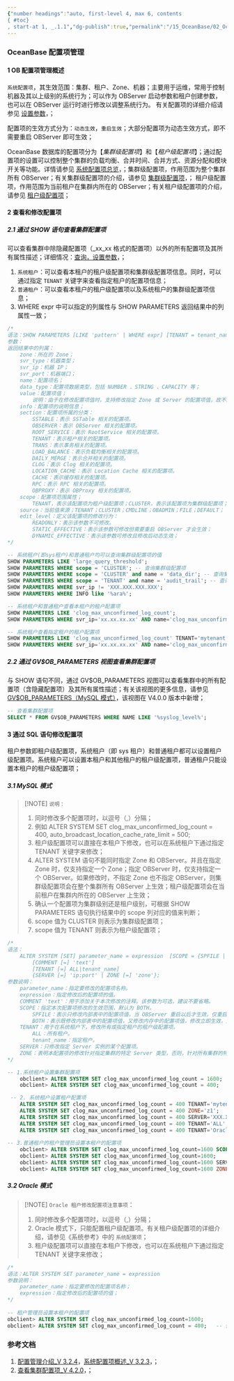 ```yaml
---
{"number headings":"auto, first-level 4, max 6, contents
{ #toc}
, start-at 1, _.1.1","dg-publish":true,"permalink":"/15_OceanBase/02_OceanBase 基本操作/集群和多租户管理/OB 配置管理/OceanBase 配置项管理/","dgPassFrontmatter":true}
---
```



### OceanBase 配置项管理
#### 1 OB 配置项管理概述  

`系统配置项`，其生效范围：集群、租户、Zone、机器；主要用于运维，常用于控制机器及其以上级别的系统行为；可以作为 OBServer 启动参数和租户创建参数，也可以在 OBServer 运行时进行修改以调整系统行为。 有关配置项的详细介绍请参见 [设置参数](https://www.oceanbase.com/docs/enterprise-oceanbase-database-cn-10000000000944127)，；  

配置项的生效方式分为：`动态生效`，`重启生效`；大部分配置项为动态生效方式，即不需要重启 OBServer 即可生效；  

OceanBase 数据库的配置项分为【*集群级配置项*】和【*租户级配置项*】；通过配置项的设置可以控制整个集群的负载均衡、合并时间、合并方式、资源分配和模块开关等功能。详情请参见 [系统配置项总览](https://www.oceanbase.com/docs/enterprise-oceanbase-database-cn-10000000000946151)，；集群级配置项，作用范围为整个集群所有 OBServer；有关集群级配置项的介绍，请参见 [集群级配置项](https://www.oceanbase.com/docs/enterprise-oceanbase-database-cn-10000000000946158)，； 租户级配置项，作用范围为当前租户在集群内所在的 OBServer；有关租户级配置项的介绍，请参见 [租户级配置项](https://www.oceanbase.com/docs/enterprise-oceanbase-database-cn-10000000000945167)；  

#### 2 查看和修改配置项  
##### 2.1 通过 SHOW 语句查看集群配置项  
可以查看集群中除隐藏配置项（\_xx\_xx 格式的配置项）以外的所有配置项及其所有属性描述；详细情况：[查询，设置参数](https://www.oceanbase.com/docs/enterprise-oceanbase-database-cn-10000000000355579)，；  
  
1. `系统租户`：可以查看本租户的租户级配置项和集群级配置项信息。同时，可以通过指定 `TENANT` 关键字来查看指定租户的配置项信息；  
2. `普通租户`：可以查看本租户的租户级配置项以及系统租户的集群级配置项信息；  
3. WHERE expr 中可以指定的列属性与 SHOW PARAMETERS 返回结果中的列属性一致；  

```sql  
/*  
语法：SHOW PARAMETERS [LIKE 'pattern' | WHERE expr] [TENANT = tenant_name]  
参数：  
返回结果中的列属：  
	zone：所在的 Zone；  
	svr_type：机器类型；  
	svr_ip：机器 IP；  
	svr_port：机器端口；  
	name：配置项名；  
	data_type：配置项数据类型，包括 NUMBER 、STRING 、CAPACITY 等；  
	value：配置项值；  
		说明：由于在修改配置项值时，支持修改指定 Zone 或 Server 的配置项值，故不同 Zone 或 Server 对应的配置项的值可能不同；
	info：配置项的说明信息；  
	section：配置项所属的分类：  
		SSTABLE：表示 SSTable 相关的配置项。  
		OBSERVER：表示 OBServer 相关的配置项。  
		ROOT_SERVICE：表示 RootService 相关的配置项。  
		TENANT：表示租户相关的配置项。  
		TRANS：表示事务相关的配置项。  
		LOAD_BALANCE：表示负载均衡相关的配置项。  
		DAILY_MERGE：表示合并相关的配置项。  
		CLOG：表示 Clog 相关的配置项。  
		LOCATION_CACHE：表示 Location Cache 相关的配置项。  
		CACHE：表示缓存相关的配置项。  
		RPC：表示 RPC 相关的配置项。  
		OBPROXY：表示 OBProxy 相关的配置项。  
	scope：配置项范围属性；  
		TENANT，表示该配置项为租户级配置项；CLUSTER，表示该配置项为集群级配置项；  
	source：当前值来源；TENANT；CLUSTER；CMDLINE；OBADMIN；FILE；DEFAULT；  
	edit_level：定义该配置项的修改行为：  
		READONLY：表示该参数不可修改。  
		STATIC_EFFECTIVE：表示该参数可修改但需要重启 OBServer 才会生效；  
		DYNAMIC_EFFECTIVE：表示该参数可修改且修改后动态生效；
*/  

-- 系统租户(即sys租户)和普通租户均可以查询集群级配置项的值  
SHOW PARAMETERS LIKE 'large_query_threshold';  
SHOW PARAMETERS WHERE scope = 'CLUSTER'; -- 查询集群级配置项  
SHOW PARAMETERS WHERE scope = 'CLUSTER' and name = 'data_dir'; -- 查询集群级配置项  
SHOW PARAMETERS WHERE scope = 'TENANT' and name = 'audit_trail'; -- 查询租户级配置项  
SHOW PARAMETERS WHERE svr_ip != 'XXX.XXX.XXX.XXX';  
SHOW PARAMETERS WHERE INFO like '%ara%';

-- 系统租户和普通租户查看本租户的租户配置项
SHOW PARAMETERS LIKE 'clog_max_unconfirmed_log_count';
SHOW PARAMETERS WHERE svr_ip='xx.xx.xx.xx' AND name='clog_max_unconfirmed_log_count';

-- 系统租户查看指定租户的租户配置项
SHOW PARAMETERS LIKE 'clog_max_unconfirmed_log_count' TENANT='mytenant';
SHOW PARAMETERS WHERE svr_ip='xx.xx.xx.xx' AND name='clog_max_unconfirmed_log_count' TENANT='mytenant';
```


##### 2.2 通过 GV$OB_PARAMETERS 视图查看集群配置项  

与 SHOW 语句不同，通过 GV\$OB_PARAMETERS 视图可以查看集群中的所有配置项（含隐藏配置项）及其所有属性描述；有关该视图的更多信息，请参见 [GV$OB_PARAMETERS（MySQL 模式）](https://www.oceanbase.com/docs/common-oceanbase-database-cn-1000000000034188)，该视图在 V4.0.0 版本中新增；

```sql  
-- 查看集群配置项  
SELECT * FROM GV$OB_PARAMETERS WHERE NAME LIKE '%syslog_level%';  
```  

#### 3 通过 SQL 语句修改配置项  

租户参数即租户级配置项，系统租户（即 sys 租户）和普通租户都可以设置租户级配置项。系统租户可以设置本租户和其他租户的租户级配置项，普通租户只能设置本租户的租户级配置项；

##### 3.1 MySQL 模式 

> [!NOTE] `说明：`  
> 1. 同时修改多个配置项时，以逗号（,）分隔；
> 	1. 例如 ALTER SYSTEM SET clog_max_unconfirmed_log_count = 400, auto_broadcast_location_cache_rate_limit = 500;  
> 2. 租户级配置项可以直接在本租户下修改，也可以在系统租户下通过指定 TENANT 关键字来修改；
> 3. ALTER SYSTEM 语句不能同时指定 Zone 和 OBServer。并且在指定 Zone 时，仅支持指定一个 Zone；指定 OBServer 时，仅支持指定一个 OBServer。如果修改时，不指定 Zone 也不指定 OBServer，则集群级配置项会在整个集群所有 OBServer 上生效；租户级配置项会在当前租户在集群内所在的 OBServer 上生效；
> 4. 确认一个配置项为集群级别还是租户级别，可根据 SHOW PARAMETERS 语句执行结果中的 scope 列对应的值来判断；
> 	1. scope 值为 CLUSTER 则表示为集群级配置项；
> 	2. scope 值为 TENANT 则表示为租户级配置项； 

```sql  
/*  
语法：  
	ALTER SYSTEM [SET] parameter_name = expression  [SCOPE = {SPFILE | BOTH}] 
		[COMMENT [=] 'text']  
		[TENANT [=] ALL|tenant_name]  
		{SERVER [=] 'ip:port' | ZONE [=] 'zone'};  
参数说明：  
	parameter_name：指定要修改的配置项名称。  
	expression：指定修改后的配置项的值。  
	COMMENT 'text'：用于添加关于本次修改的注释。该参数为可选，建议不要省略。  
	SCOPE：指定本次配置项修改的生效范围，默认为 BOTH。  
		SPFILE：表示只修改内部表中的配置项值，当 OBServer 重启以后才生效。仅重启生效的配置项支持。  
		BOTH：表示既修改内部表中的配置项值，又修改内存中的配置项值，修改立即生效，且 OBServer 重启以后配置值仍然生效。  
	TENANT：用于在系统租户下，修改所有或指定租户的租户级配置项。  
		ALL：所有租户。  
		tenant_name：指定租户。  
	SERVER：只修改指定 Server 实例的某个配置项。  
	ZONE：表明本配置项的修改针对指定集群的特定 Server 类型，否则，针对所有集群的特定 Server 类型； 
*/  

-- 1.系统租户设置集群配置项
	obclient> ALTER SYSTEM SET clog_max_unconfirmed_log_count = 1600;
	obclient> ALTER SYSTEM SET clog_max_unconfirmed_log_count = 400; 

 -- 2. 系统租户设置租户配置项   
	ALTER SYSTEM SET clog_max_unconfirmed_log_count = 400 TENANT='mytenant';   -- 系统租户设置租户 mytenant 的配置项 
	ALTER SYSTEM SET clog_max_unconfirmed_log_count = 400 ZONE='z1';          -- 修改指定 Zone 的 clog_max_unconfirmed_log_count 配置项
	ALTER SYSTEM SET clog_max_unconfirmed_log_count = 400 SERVER='XXX.XXX.XXX.XXX:XXXXX';  -- 修改指定 OBServer 的 clog_max_unconfirmed_log_count 配置项
	ALTER SYSTEM SET clog_max_unconfirmed_log_count = 400 TENANT='ALL';  -- 在系统租户下，修改所有租户级配置项 clog_max_unconfirmed_log_count
	ALTER SYSTEM SET clog_max_unconfirmed_log_count = 400 TENANT='Oracle';  -- 在系统租户下，修改指定租户的租户级配置项 clog_max_unconfirmed_log_count 
	 
-- 3.普通租户的租户管理员设置本租户的配置项
	obclient> ALTER SYSTEM SET clog_max_unconfirmed_log_count=1600 SCOPE=SPFILE;
	obclient> ALTER SYSTEM SET clog_max_unconfirmed_log_count=1600;
	obclient> ALTER SYSTEM SET clog_max_unconfirmed_log_count=1600 SERVER='192.168.100.1:2882';
	obclient> ALTER SYSTEM SET clog_max_unconfirmed_log_count=1600 ZONE='z1';
```  


##### 3.2 Oracle 模式  

> [!NOTE] `Oracle 租户修改配置项注意事项`：
> 1. 同时修改多个配置项时，以逗号（,）分隔；  
> 2. Oracle 模式下，只能配置租户级配置项。有关租户级配置项的详细介绍，请参见《系统参考》中的 `系统配置项`；  
> 3. 租户级配置项可以直接在本租户下修改，也可以在系统租户下通过指定 TENANT 关键字来修改；

```sql  
/*  
语法：ALTER SYSTEM SET parameter_name = expression  
参数说明：  
	parameter_name：指定要修改的配置项名称；  
	expression：指定修改后的配置项的值；  
*/  
 
-- 租户管理员设置本租户的配置项
obclient> ALTER SYSTEM SET clog_max_unconfirmed_log_count=1600;
obclient> ALTER SYSTEM SET clog_max_unconfirmed_log_count = 400;   -- 修改 clog_max_unconfirmed_log_count 配置项 
```  


### 参考文档  
1. [配置管理介绍_V 3.2.4](https://www.oceanbase.com/docs/enterprise-oceanbase-database-cn-10000000000944126)，[系统配置项概述_V 3.2.3](https://www.oceanbase.com/docs/enterprise-oceanbase-database-cn-10000000000355399)，；  
2. [查看集群配置项_V 4.2.0](https://yuque.antfin.com/szy01716982/wycdh6/tfgm4vkraeyrzuwm#y2Clq)，；



